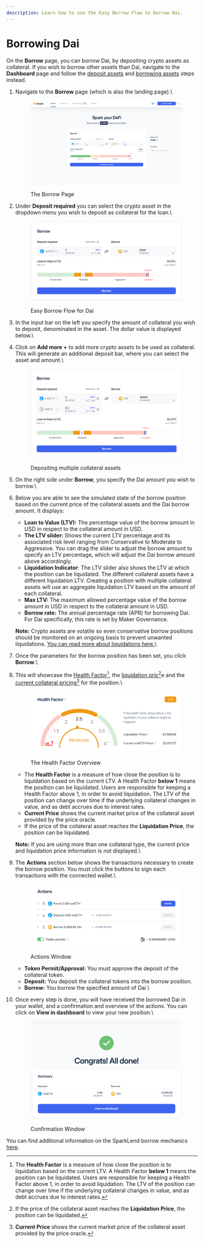 ```yaml
---
description: Learn how to use the Easy Borrow Flow to borrow Dai.
---
```


# Borrowing Dai

On the **Borrow** page, you can borrow Dai, by depositing crypto assets as collateral. If you wish to borrow other assets than Dai, navigate to the **Dashboard** page and follow the [deposit assets](deposit-assets.md) and [borrowing assets](borrow-assets.md) steps instead.

1.  Navigate to the **Borrow** page (which is also the landing page).\


    <figure><img src="../../.gitbook/assets/landing (1).png" alt=""><figcaption><p>The Borrow Page</p></figcaption></figure>


2.  Under **Deposit required** you can select the crypto asset in the dropdown menu you wish to deposit as collateral for the loan.\


    <figure><img src="../../.gitbook/assets/borrow-1-col (1).png" alt=""><figcaption><p>Easy Borrow Flow for Dai</p></figcaption></figure>


3. In the input bar on the left you specify the amount of collateral you wish to deposit, denominated in the asset. The dollar value is displayed below.\

4.  Click on **Add more +** to add more crypto assets to be used as collateral. This will generate an additional deposit bar, where you can select the asset and amount.\


    <figure><img src="../../.gitbook/assets/easy-borrow-2-col-3.png" alt=""><figcaption><p>Depositing multiple collateral assets</p></figcaption></figure>


5. On the right side under **Borrow**, you specify the Dai amount you wish to borrow.\

6.  Below you are able to see the simulated state of the borrow position based on the current price of the collateral assets and the Dai borrow amount. It displays:

    * **Loan to Value (LTV):** The percentage value of the borrow amount in USD in respect to the collateral amount in USD.
    * **The LTV slider:** Shows the current LTV percentage and its associated risk level ranging from Conservative to Moderate to Aggressive. You can drag the slider to adjust the borrow amount to specify an LTV percentage, which will adjust the Dai borrow amount above accordingly.
    * **Liquidation Indicator**: The LTV slider also shows the LTV at which the position can be liquidated. The different collateral assets have a different liquidation LTV. Creating a position with multiple collateral assets will use an aggregate liquidation LTV based on the amount of each collateral.
    * **Max LTV:** The maximum allowed percentage value of the borrow amount in USD in respect to the collateral amount in USD.
    * **Borrow rate:** The annual percentage rate (APR) for borrowing Dai. For Dai specifically, this rate is set by Maker Governance.

    **Note:** Crypto assets are volatile so even conservative borrow positions should be monitored on an ongoing basis to prevent unwanted liquidations. [You can read more about liquidations here.](../../defi-infrastructure/sparklend/liquidations.md)\

7. Once the parameters for the borrow position has been set, you click **Borrow**.\

8.  This will showcase the [Health Factor](#user-content-fn-1)[^1], the [liquidation pric](#user-content-fn-2)[^2]e and the [current collateral pricing](#user-content-fn-3)[^3] for the position.\


    <figure><img src="../../.gitbook/assets/health-factor.png" alt=""><figcaption><p>The Health Factor Overview</p></figcaption></figure>

    * The **Health Factor** is a measure of how close the position is to liquidation based on the current LTV. A Health Factor **below 1** means the position can be liquidated. Users are responsible for keeping a Health Factor above 1, in order to avoid liquidation. The LTV of the position can change over time if the underlying collateral changes in value, and as debt accrues due to interest rates.
    * **Current Price** shows the current market price of the collateral asset provided by the price oracle.
    * If the price of the collateral asset reaches the **Liquidation Price**, the position can be liquidated.

    **Note:** If you are using more than one collateral type, the current price and liquidation price information is not displayed.\

9.  The **Actions** section below shows the transactions necessary to create the borrow position. You must click the buttons to sign each transactions with the connected wallet.\


    <figure><img src="../../.gitbook/assets/actions-borrow-1-col.png" alt=""><figcaption><p>Actions Window</p></figcaption></figure>

    * **Token Permit/Approval:** You must approve the deposit of the collateral token.
    * **Deposit:** You deposit the collateral tokens into the borrow position.
    * **Borrow:** You borrow the specified amount of Dai.\

10. Once every step is done, you will have received the borrowed Dai in your wallet, and a confirmation and overview of the actions. You can click on **View in dashboard** to view your new position.\


    <figure><img src="../../.gitbook/assets/finished-borrow.png" alt=""><figcaption><p>Confirmation Window</p></figcaption></figure>



You can find additional information on the SparkLend borrow mechanics [here](../../defi-infrastructure/sparklend/borrowing.md).

[^1]: The **Health Factor** is a measure of how close the position is to liquidation based on the current LTV. A Health Factor **below 1** means the position can be liquidated. Users are responsible for keeping a Health Factor above 1, in order to avoid liquidation. The LTV of the position can change over time if the underlying collateral changes in value, and as debt accrues due to interest rates.

[^2]: If the price of the collateral asset reaches the **Liquidation Price**, the position can be liquidated.

[^3]: **Current Price** shows the current market price of the collateral asset provided by the price oracle.
